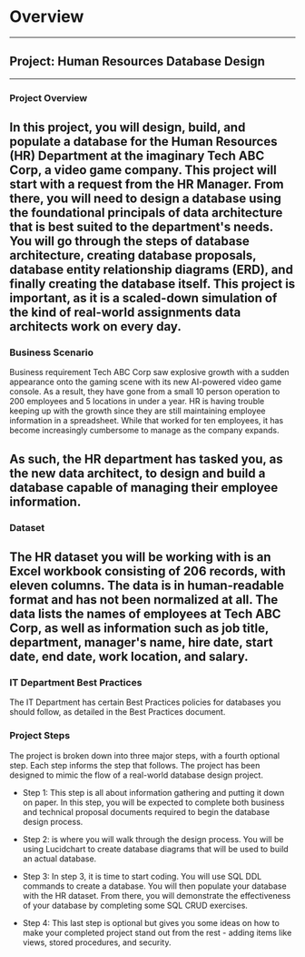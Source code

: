 

# Overview
------------------------------------------------------------------------------------------------------------------------------------------------------------
## Project: Human Resources Database Design
------------------------------------------------------------------------------------------------------------------------------------------------------------
### Project Overview
In this project, you will design, build, and populate a database for the Human Resources (HR) Department at the imaginary Tech ABC Corp, a video game company. This project will start with a request from the HR Manager. From there, you will need to design a database using the foundational principals of data architecture that is best suited to the department's needs. You will go through the steps of database architecture, creating database proposals, database entity relationship diagrams (ERD), and finally creating the database itself. This project is important, as it is a scaled-down simulation of the kind of real-world assignments data architects work on every day.
------------------------------------------------------------------------------------------------------------------------------------------------------------
### Business Scenario
Business requirement Tech ABC Corp saw explosive growth with a sudden appearance onto the gaming scene with its new AI-powered video game console. As a result, they have gone from a small 10 person operation to 200 employees and 5 locations in under a year. HR is having trouble keeping up with the growth since they are still maintaining employee information in a spreadsheet. While that worked for ten employees, it has become increasingly cumbersome to manage as the company expands.

As such, the HR department has tasked you, as the new data architect, to design and build a database capable of managing their employee information.
------------------------------------------------------------------------------------------------------------------------------------------------------------
### Dataset
The HR dataset you will be working with is an Excel workbook consisting of 206 records, with eleven columns. The data is in human-readable format and has not been normalized at all. The data lists the names of employees at Tech ABC Corp, as well as information such as job title, department, manager's name, hire date, start date, end date, work location, and salary.
------------------------------------------------------------------------------------------------------------------------------------------------------------
### IT Department Best Practices
The IT Department has certain Best Practices policies for databases you should follow, as detailed in the Best Practices document.

### Project Steps
The project is broken down into three major steps, with a fourth optional step. Each step informs the step that follows. The project has been designed to mimic the flow of a real-world database design project.

* Step 1: This step is all about information gathering and putting it down on paper. In this step, you will be expected to complete both business and technical proposal documents required to begin the database design process.

* Step 2: is where you will walk through the design process. You will be using Lucidchart to create database diagrams that will be used to build an actual database.

* Step 3: In step 3, it is time to start coding. You will use SQL DDL commands to create a database. You will then populate your database with the HR dataset. From there, you will demonstrate the effectiveness of your database by completing some SQL CRUD exercises.

* Step 4: This last step is optional but gives you some ideas on how to make your completed project stand out from the rest - adding items like views, stored procedures, and security.
